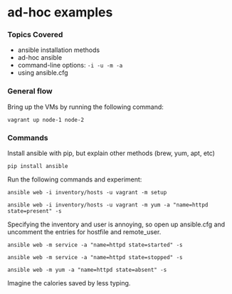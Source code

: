 # ad-hoc examples

### Topics Covered

* ansible installation methods
* ad-hoc ansible
* command-line options: ```-i -u -m -a```
* using ansible.cfg


### General flow


Bring up the VMs by running the following command:

	vagrant up node-1 node-2


### Commands

Install ansible with pip, but explain other methods (brew, yum, apt, etc)

	pip install ansible

Run the following commands and experiment:

	ansible web -i inventory/hosts -u vagrant -m setup
	
	ansible web -i inventory/hosts -u vagrant -m yum -a "name=httpd state=present" -s

Specifying the inventory and user is annoying, so open up ansible.cfg and uncomment the entries for hostfile and remote_user.

	
	ansible web -m service -a "name=httpd state=started" -s
	
	ansible web -m service -a "name=httpd state=stopped" -s
	
	ansible web -m yum -a "name=httpd state=absent" -s
	
	
Imagine the calories saved by less typing.
